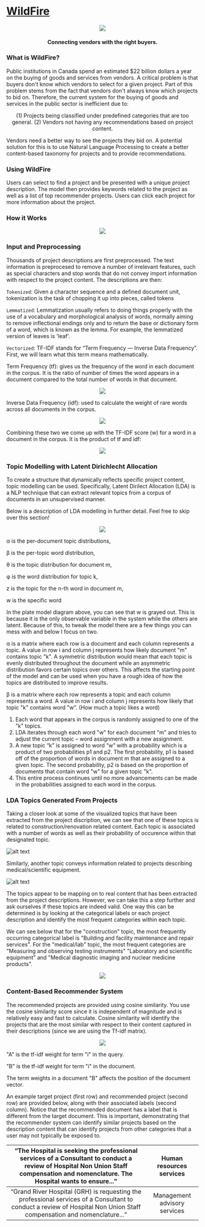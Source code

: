 # [WildFire](https://insight-wildfire.appspot.com/)

<p align = "center">
<img src="./WildFireApp/static/img/logo.png">
</p>
<h4 align="center">Connecting vendors with the right buyers.</a></h4>


### What is WildFire?

Public institutions in Canada spend an estimated $22 billion dollars a year on the buying of goods and services from vendors. A critical problem is that buyers don't know which vendors to select for a given project. Part of this problem stems from the fact that vendors don't always know which projects to bid on. Therefore, the current system for the buying of goods and services in the public sector is inefficient due to:

<p align = "center">
(1) Projects being classified under predefined categories that are too general.
(2) Vendors not having any recommendations based on project content.  
</p>

Vendors need a better way to see the projects they bid on. A potential solution for this is to use Natural Language Processing to create a better content-based taxonomy for projects and to provide recommendations. 


### Using WildFire

Users can select to find a project and be presented with a unique project description. The model then provides keywords related to the project as well as a list of top recommender projects. Users can click each project for more information about the project. 

### How it Works

<p align = "center">
<img src="./WildFireApp/static/img/concept.png">
</p>

### Input and Preprocessing

Thousands of project descriptions are first preprocessed. The text information is preprocesed to remove a number of irrelevant features, such as special characters and stop words that do not convey import information with respect to the project content. The descriptions are then:

`Tokenized`: Given a character sequence and a defined document unit, tokenization is the task of chopping it up into pieces, called tokens 

`Lemmatized`:  Lemmatization usually refers to doing things properly with the use of a vocabulary and morphological analysis of words, normally aiming to remove inflectional endings only and to return the base or dictionary form of a word, which is known as the lemma. For example, the lemmatized version of leaves is 'leaf'.

`Vectorized`: TF-IDF stands for “Term Frequency — Inverse Data Frequency”. First, we will learn what this term means mathematically.

Term Frequency (tf): gives us the frequency of the word in each document in the corpus. It is the ratio of number of times the word appears in a document compared to the total number of words in that document.

<p align = "center">
<img src="./WildFireApp/static/img/tf.png">
</p>

Inverse Data Frequency (idf): used to calculate the weight of rare words across all documents in the corpus. 

<p align="center">
<img src="./WildFireApp/static/img/idf.png">
</p>

Combining these two we come up with the TF-IDF score (w) for a word in a document in the corpus. It is the product of tf and idf:

<p align="center">
<img src="./WildFireApp/static/img/tfidf.png">
</p>

### Topic Modelling with Latent Dirichlecht Allocation

To create a structure that dynamically reflects specific project content, topic modelling can be used. Specifically, Latent Dirilect Allocation (LDA) is a NLP technique that can extract relevant topics from a corpus of documents in an unsupervised manner. 

Below is a description of LDA modelling in further detail. Feel free to skip over this section!

<p align="center">
<img src="./WildFireApp/static/img/lda.png">
</p>

α is the per-document topic distributions,

β is the per-topic word distribution,

θ is the topic distribution for document m,

φ is the word distribution for topic k,

z is the topic for the n-th word in document m,

w is the specific word

In the plate model diagram above, you can see that w is grayed out. This is because it is the only observable variable in the system while the others are latent. Because of this, to tweak the model there are a few things you can mess with and below I focus on two.

α is a matrix where each row is a document and each column represents a topic. A value in row i and column j represents how likely document "m" contains topic "k". A symmetric distribution would mean that each topic is evenly distributed throughout the document while an asymmetric distribution favors certain topics over others. This affects the starting point of the model and can be used when you have a rough idea of how the topics are distributed to improve results.

β is a matrix where each row represents a topic and each column represents a word. A value in row i and column j represents how likely that topic "k" contains word "w". (How much a topic likes a word)

1. Each word that appears in the corpus is randomly assigned to one of the "k" topics. 
2. LDA iterates through each word "w" for each document "m" and tries to adjust the current topic – word assignment with a new assignment. 
3. A new topic “k” is assigned to word “w” with a probability which is a product of two probabilities p1 and p2. The first probability, p1 is based off of the proportion of words in document m that are assigned to a given topic. The second probability, p2 is based on the proportion of documents that contain word "w" for a given topic "k".
4. This entire process continues until no more advancements can be made in the probabilities assigned to each word in the corpus.

### LDA Topics Generated From Projects

Taking a closer look at some of the visualized topics that have been extracted from the project discription, we can see that one of these topics is related to construction/renovation related content. Each topic is associated with a number of words as well as their probability of occurence within that designated topic.

![alt text](./WildFireApp/static/img/topic_vis_1.png)

Similarly, another topic conveys information related to projects describing medical/scientific equipment. 

![alt text](./WildFireApp/static/img/topic_vis_2.png)

The topics appear to be mapping on to real content that has been extracted from the project descriptions. However, we can take this a step further and ask ourselves if these topics are indeed valid. One way this can be determined is by looking at the categorical labels or each project description and identify the most frequent categories within each topic.

We can see below that for the "construction" topic, the most frequently occurring categorical label is "Building and facility maintenance and repair services". For the "medical/lab" topic, the most frequent categories are "Measuring and observing testing instruments" "Laboratory and scientific equipment" and "Medical diagnostic imaging and nuclear medicine products".

<p align="center">
<img src="./WildFireApp/static/img/topic_category.png">
</p>

### Content-Based Recommender System

The recommended projects are provided using cosine similarity. You use the cosine similarity score since it is independent of magnitude and is relatively easy and fast to calculate. Cosine similarity will identify the projects that are the most similar with respect to their content captured in their descriptions (since we are using the Tf-idf matrix).

<p align="center">
<img src="./WildFireApp/static/img/cosine_1.png">
</p>

"A" is the tf-idf weight for term "i" in the query.

"B" is the tf-idf weight for term "i" in the document.

The term weights in a document "B" affects the position of the document vector. 

An example target project (first row) and recommended project (second row) are provided below, along with their associated labels (second column). Notice that the recommended document has a label that is different from the target document. This is important, demonstrating that the recommender system can identify similar projects based on the description content that can identify projects from other categories that a user may not typically be exposed to.


| “The Hospital is seeking the professional services of a Consultant to conduct a review of Hospital Non Union Staff compensation and nomenclature. The Hospital wants to ensure...” |   Human resources services   |
|:----------------------------------------------------------------------------------------------------------------------------------------------------------------------------------:|:----------------------------:|
|        “Grand River Hospital (GRH) is requesting the professional services of a Consultant to conduct a review of Hospital Non Union Staff compensation and nomenclature...”       | Management advisory services |